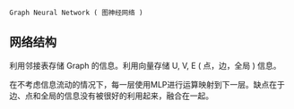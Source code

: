 
`Graph Neural Network ( 图神经网络 )`

## 网络结构

利用邻接表存储 Graph 的信息。利用向量存储 U, V, E ( 点，边，全局 ) 信息。

在不考虑信息流动的情况下，每一层使用MLP进行运算映射到下一层。缺点在于边、点和全局的信息没有被很好的利用起来，融合在一起。